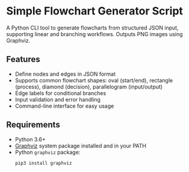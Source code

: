 # Simple Flowchart Generator Script

A Python CLI tool to generate flowcharts from structured JSON input, supporting linear and branching workflows. Outputs PNG images using Graphviz.

## Features

- Define nodes and edges in JSON format  
- Supports common flowchart shapes: oval (start/end), rectangle (process), diamond (decision), parallelogram (input/output)  
- Edge labels for conditional branches  
- Input validation and error handling  
- Command-line interface for easy usage

## Requirements

- Python 3.6+  
- [Graphviz](https://graphviz.org/download/) system package installed and in your PATH  
- Python `graphviz` package:  
  ```bash
  pip3 install graphviz
